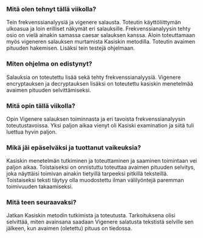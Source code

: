 ### Mitä olen tehnyt tällä viikolla?

Tein frekvenssianalyysiä ja vigenere salausta. Toteutin käyttöliittymän ulkoasua ja loin erilliset näkymät eri salauksille. Frekvenssianalyysin tehty osio on vielä ainakin samassa caesar salauksen kanssa. Aloin toteuttamaan myös vigeneren salauksen murtamista Kasiskin metodilla. Toteutin avaimen pituuden hakemisen. Lisäksi tein testejä ohjelmaan.

### Miten ohjelma on edistynyt?

Salauksia on toteutettu lisää sekä tehty frekvenssianalyysiä. Vigenere encryptauksen ja decryptauksen lisäksi on toteutettu kasiskin menetelmää avaimen pituuden selvittämiseksi.

### Mitä opin tällä viikolla?

Opin Vigenere salauksen toiminnasta ja eri tavoista frekvenssianalyysin toteutustavoissa. Yksi paljon aikaa vienyt oli Kasiski examination ja siitä tuli luettua hyvin paljon.  

### Mikä jäi epäselväksi ja tuottanut vaikeuksia?

Kasiskin menetelmän tutkiminen ja toteuttaminen ja saaminen toimintaan vei paljon aikaa. Toistaiseksi on onnistuttu toteuttaa avaimen pituuden selvitys, joka näyttäisi toimivan ainakin tietyillä tarpeeksi pitkillä teksteillä. Toistaiseksi teksti täytyy olla muodostettu ilman välilyöntejä paremman toimivuuden takaamiseksi. 

### Mitä teen seuraavaksi?

Jatkan Kasiskin metodin tutkimista ja toteutusta. Tarkoituksena olisi selvittää, miten avainsana saadaan Vigenere salatusta tekstistä selville sen jälkeen, kun avaimen (oletettu) pituus on tiedossa. 
